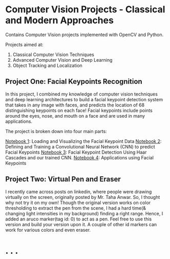 # Computer Vision Projects - Classical and Modern Approaches
Contains Computer Vision projects implemented with OpenCV and Python.

Projects aimed at:
1. Classical Computer Vision Techniques
2. Advanced Computer Vision and Deep Learning
3. Object Tracking and Localization

## Project One: Facial Keypoints Recognition

In this project, I combined my knowledge of computer vision techniques and deep learning architectures to build a facial keypoint detection system that takes in any image with faces, and predicts the location of 68 distinguishing keypoints on each face! Facial keypoints include points around the eyes, nose, and mouth on a face and are used in many applications.

The project is broken down into four main parts:

[Notebook 1](Module1_IntroductionToComputerVision/ProjectOne/1_LoadAndVisualizeData.ipynb): Loading and Visualizing the Facial Keypoint Data
[Notebook 2](Module1_IntroductionToComputerVision/ProjectOne/2_Define_TheNetworkArchitecture.ipynb): Defining and Training a Convolutional Neural Network (CNN) to predict Facial Keypoints
[Notebook 3](Module1_IntroductionToComputerVision/ProjectOne/3_FacialKeypointDetectionCompletePipeline.ipynb): Facial Keypoint Detection Using Haar Cascades and our trained CNN.
[Notebook 4](Module1_IntroductionToComputerVision/ProjectOne/4_ApplicationsKeypoints.ipynb): Applications using Facial Keypoints

## Project Two: Virtual Pen and Eraser

I recently came across posts on linkedin, where people were drawing virtually on the screen, originally posted by Mr. Taha Anwar. So, I thought why not try it on my own! Though the original version works on color thresholding to extract the pen from the scene, I had a hard time(& changing light intensities in my background) finding a right range. Hence, I added an aruco marker(tag id: 0) to act as a pen. Feel free to use this version and build your version upon it. A couple of other id markers can work for various colors and even eraser.

# . . .




